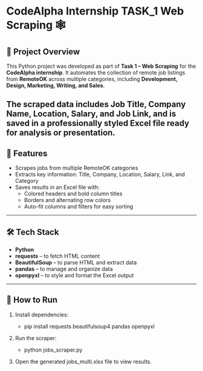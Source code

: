 # CodeAlpha Internship TASK_1 Web Scraping  🕸️

## 📌 Project Overview
This Python project was developed as part of **Task 1 – Web Scraping** for the **CodeAlpha internship**. It automates the collection of remote job listings from **RemoteOK** across multiple categories, including **Development, Design, Marketing, Writing, and Sales**.

The scraped data includes **Job Title, Company Name, Location, Salary, and Job Link**, and is saved in a **professionally styled Excel file** ready for analysis or presentation.
---
## 🚀 Features
- Scrapes jobs from multiple RemoteOK categories  
- Extracts key information: Title, Company, Location, Salary, Link, and Category  
- Saves results in an Excel file with:
  - Colored headers and bold column titles  
  - Borders and alternating row colors  
  - Auto-fit columns and filters for easy sorting  

---
## 🛠️ Tech Stack
- **Python**  
- **requests** – to fetch HTML content  
- **BeautifulSoup** – to parse HTML and extract data  
- **pandas** – to manage and organize data  
- **openpyxl** – to style and format the Excel output  

---
## 📂 How to Run
1. Install dependencies:
   - pip install requests beautifulsoup4 pandas openpyxl

2. Run the scraper:
   - python jobs_scraper.py

3. Open the generated jobs_multi.xlsx file to view results.


